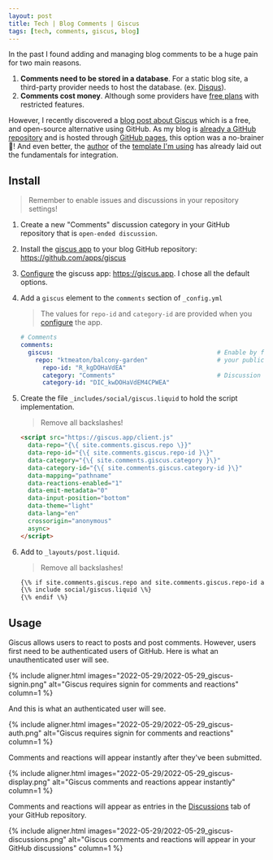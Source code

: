 ```yaml
---
layout: post
title: Tech | Blog Comments | Giscus
tags: [tech, comments, giscus, blog]
---
```


In the past I found adding and managing blog comments to be a huge pain for two main reasons.

1. **Comments need to be stored in a database**. For a static blog site, a third-party provider needs to host the database. (ex. [Disqus](https://disqus.com/)).
1. **Comments cost money**. Although some providers have [free plans](https://disqus.com/pricing/) with restricted features.

However, I recently discovered a [blog post about Giscus](https://giscus.app/) which is a free, and open-source alternative using GitHub. As my blog is [already a GitHub repository](https://github.com/ktmeaton/balcony-garden) and is hosted through [GitHub pages](https://ktmeaton.github.io/balcony-garden/), this option was a no-brainer 🎉! And even better, the [author](https://github.com/sylhare) of the [template I'm using](https://github.com/sylhare/Type-on-Strap) has already laid out the fundamentals for integration.

## Install

> Remember to enable issues and discussions in your repository settings!

1. Create a new "Comments" discussion category in your GitHub repository that is `open-ended discussion`.
1. Install the [giscus app](https://github.com/apps/giscus) to your blog GitHub repository: <https://github.com/apps/giscus>
1. [Configure](https://giscus.app) the giscuss app: <https://giscus.app>. I chose all the default options.
1. Add a `giscus` element to the `comments` section of `_config.yml`

    > The values for `repo-id` and `category-id` are provided when you [configure](https://giscus.app) the app.

    ```yaml
    # Comments
    comments:
      giscus:                                             # Enable by filling below information. For more info, go to https://giscus.app/
        repo: "ktmeaton/balcony-garden"                   # your public comments repository (e.g. owner/repo)
          repo-id: "R_kgDOHaVdEA"                           
          category: "Comments"                            # Discussion category where comments are created
          category-id: "DIC_kwDOHaVdEM4CPWEA"
    ```

1. Create the file `_includes/social/giscus.liquid` to hold the script implementation.

    > Remove all backslashes!

    ```html
    <script src="https://giscus.app/client.js"
      data-repo="{\{ site.comments.giscus.repo \}}"
      data-repo-id="{\{ site.comments.giscus.repo-id }\}"
      data-category="{\{ site.comments.giscus.category }\}"
      data-category-id="{\{ site.comments.giscus.category-id }\}"
      data-mapping="pathname"
      data-reactions-enabled="1"
      data-emit-metadata="0"
      data-input-position="bottom"
      data-theme="light"
      data-lang="en"
      crossorigin="anonymous"
      async>
    </script>
    ```

1. Add to `_layouts/post.liquid`.

    > Remove all backslashes!

    ```html
    {\% if site.comments.giscus.repo and site.comments.giscus.repo-id and site.comments.giscus.category and site.comments.giscus.category-id \%} 
    {\% include social/giscus.liquid \%} 
    {\% endif \%}
    ```

## Usage

Giscus allows users to react to posts and post comments. However, users first need to be authenticated users of GitHub. Here is what an unauthenticated user will see.

{% include aligner.html images="2022-05-29/2022-05-29_giscus-signin.png" alt="Giscus requires signin for comments and reactions" column=1 %}

And this is what an authenticated user will see.

{% include aligner.html 
  images="2022-05-29/2022-05-29_giscus-auth.png" 
  alt="Giscus requires signin for comments and reactions" 
  column=1 %}

Comments and reactions will appear instantly after they've been submitted.

{% include aligner.html 
  images="2022-05-29/2022-05-29_giscus-display.png" 
  alt="Giscus comments and reactions appear instantly" 
  column=1 
%}

Comments and reactions will appear as entries in the [Discussions](https://github.com/ktmeaton/balcony-garden/discussions) tab of your GitHub repository.

{% include aligner.html 
  images="2022-05-29/2022-05-29_giscus-discussions.png" 
  alt="Giscus comments and reactions will appear in your GitHub discussions" 
  column=1 
%}